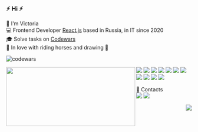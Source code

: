 <h3>⚡️ Hi ⚡️</h3>
<p>
  🧔 I'm <bold>Victoria</bold><br/>
  💻 Frontend Developer <bold><a href="https://reactjs.org/">React.js</a></bold> based in Russia, in IT since 2020<br/>
  🎓 Solve tasks on <a href="https://www.codewars.com/dashboard">Codewars</a><br/>
  🐎 In love with riding horses and drawing 🎨
</p>
<img src="https://www.codewars.com/users/vshadrina/badges/large" alt="codewars"/>

<p>
  <img align="left" width="350" height="160" src="https://github-readme-streak-stats.herokuapp.com/?user=vshivk&theme=dark&hide_border=true&border_radius=5.7&ring=7A0606"/>
  <p>
    <img src="https://img.shields.io/badge/-HTML5-E34F26?style=flat-square&logo=HTML5&logoColor=white"/>
    <img src="https://img.shields.io/badge/-CSS3-1572B6?style=flat-square&logo=CSS3&logoColor=white"/>
    <img src="https://img.shields.io/badge/-JavaScript-efd81d?style=flat-square&logo=javascript&logoColor=fff"/>
    <img src="https://img.shields.io/badge/-React-00d8ff?style=flat-square&logo=react&logoColor=00bdd6"/>
    <img src="https://img.shields.io/badge/-Redux-764abc?style=flat-square&logo=Redux&logoColor=fff"/>
    <img src="https://img.shields.io/badge/-Typescript-3178c6?style=flat-square&logo=typescript&logoColor=fff"/>
    <img src="https://img.shields.io/badge/-MUI-0072e5?style=flat-square&logo=mui&logoColor=fff"/>
    <img src="https://img.shields.io/badge/-Sass-cf649a?style=flat-square&logo=sass&logoColor=fff"/>
    <img src="https://img.shields.io/badge/-Webstorm-2096d7?style=flat-square&logo=webstorm&logoColor=000"/>
    <img src="https://img.shields.io/badge/-Visual%20Studio%20Code-23A9F2?style=flat-square&logo=Visual%20Studio%20Code&logoColor=white"/>
    <img src="https://img.shields.io/badge/-Git-F44D27?style=flat-square&logo=Git&logoColor=white"/>
  </p>
</p>
<p>
  📣 Contacts<br/>
  <a href="https://t.me/victoriavvc"><img src="https://img.shields.io/badge/TELEGRAM-249eda.svg?style=for-the-badge&logo=telegram&logoColor=white"/></a>
  <a href="mailto:vshivkovavictoria@gmail.com"><img src="https://img.shields.io/badge/e‑mail-D14836.svg?style=for-the-badge&logo=GMail&logoColor=white"/></a>
</p>
<div display="flex" align="right">
  <img src="https://views.whatilearened.today/views/github/victoria1900/views.svg"/>
</div>




